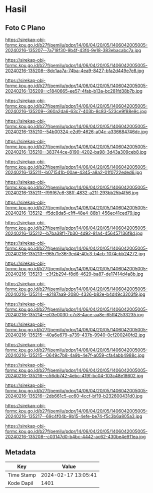 # Hasil

## Foto C Plano

https://sirekap-obj-formc.kpu.go.id/b27f/pemilu/pdpr/14/06/04/20/05/1406042005005-20240216-135207--7a718f30-9b4f-43f4-9e18-383ebacabc7a.jpg

https://sirekap-obj-formc.kpu.go.id/b27f/pemilu/pdpr/14/06/04/20/05/1406042005005-20240216-135208--8dc1aa7a-74ba-4ea9-8427-bfa2d449e7e8.jpg

https://sirekap-obj-formc.kpu.go.id/b27f/pemilu/pdpr/14/06/04/20/05/1406042005005-20240216-135209--c1840665-ee57-4fab-b13a-bc281fd38b7b.jpg

https://sirekap-obj-formc.kpu.go.id/b27f/pemilu/pdpr/14/06/04/20/05/1406042005005-20240216-135209--360a2da6-63c7-403b-8c83-523ce9f88e9c.jpg

https://sirekap-obj-formc.kpu.go.id/b27f/pemilu/pdpr/14/06/04/20/05/1406042005005-20240216-135210--54b00324-e2d9-4626-a04c-a336684746dc.jpg

https://sirekap-obj-formc.kpu.go.id/b27f/pemilu/pdpr/14/06/04/20/05/1406042005005-20240216-135210--383744ce-8190-4202-ba98-3d43a309ceb8.jpg

https://sirekap-obj-formc.kpu.go.id/b27f/pemilu/pdpr/14/06/04/20/05/1406042005005-20240216-135211--b071541b-00ae-4345-a8a2-01f0722eded6.jpg

https://sirekap-obj-formc.kpu.go.id/b27f/pemilu/pdpr/14/06/04/20/05/1406042005005-20240216-135211--f99f67c6-38ff-4832-a21f-293bb25b4f56.jpg

https://sirekap-obj-formc.kpu.go.id/b27f/pemilu/pdpr/14/06/04/20/05/1406042005005-20240216-135212--f5dc8da5-c1ff-48e4-88b1-456ec41ced79.jpg

https://sirekap-obj-formc.kpu.go.id/b27f/pemilu/pdpr/14/06/04/20/05/1406042005005-20240216-135212--b7ba38f1-7b30-4d92-81a4-456457136f8d.jpg

https://sirekap-obj-formc.kpu.go.id/b27f/pemilu/pdpr/14/06/04/20/05/1406042005005-20240216-135213--96571e36-3ed4-40c3-b4cb-1074cbb24272.jpg

https://sirekap-obj-formc.kpu.go.id/b27f/pemilu/pdpr/14/06/04/20/05/1406042005005-20240216-135213--c3f2b294-f8d6-4629-ba87-de17414d4a8b.jpg

https://sirekap-obj-formc.kpu.go.id/b27f/pemilu/pdpr/14/06/04/20/05/1406042005005-20240216-135214--e2187aa9-2080-4326-b82e-b4d49c3203f9.jpg

https://sirekap-obj-formc.kpu.go.id/b27f/pemilu/pdpr/14/06/04/20/05/1406042005005-20240216-135214--e03e0030-c7c8-4ace-aa8e-65ff42533235.jpg

https://sirekap-obj-formc.kpu.go.id/b27f/pemilu/pdpr/14/06/04/20/05/1406042005005-20240216-135215--40a6e679-a739-437b-9940-0cf200240fd2.jpg

https://sirekap-obj-formc.kpu.go.id/b27f/pemilu/pdpr/14/06/04/20/05/1406042005005-20240216-135215--0649c7b8-4a9b-4e7f-a059-cfa4abb4988c.jpg

https://sirekap-obj-formc.kpu.go.id/b27f/pemilu/pdpr/14/06/04/20/05/1406042005005-20240216-135216--c56db742-4ebc-419f-bc04-103c48e18602.jpg

https://sirekap-obj-formc.kpu.go.id/b27f/pemilu/pdpr/14/06/04/20/05/1406042005005-20240216-135216--2db661c5-ec60-4ccf-bf19-b232600431d0.jpg

https://sirekap-obj-formc.kpu.go.id/b27f/pemilu/pdpr/14/06/04/20/05/1406042005005-20240216-135217--69c4f04b-9b15-4efe-be74-f5c3b6a805a3.jpg

https://sirekap-obj-formc.kpu.go.id/b27f/pemilu/pdpr/14/06/04/20/05/1406042005005-20240216-135208--c03147d0-b4bc-4442-ac62-430be4e911ea.jpg


## Metadata

| Key        | Value               |
| ---------- | ------------------- |
| Time Stamp | 2024-02-17 13:05:41 |
| Kode Dapil | 1401                |



